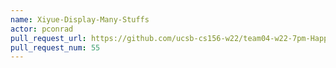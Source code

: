```yaml
---
name: Xiyue-Display-Many-Stuffs
actor: pconrad
pull_request_url: https://github.com/ucsb-cs156-w22/team04-w22-7pm-HappyCows/pull/55
pull_request_num: 55
---
```

